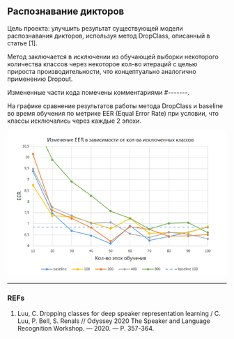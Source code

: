 ## Распознавание дикторов

Цель проекта: улучшить результат существующей модели распознавания дикторов, используя метод DropClass, описанный в статье [1].

Метод заключается в исключении из обучающей выборки некоторого количества классов через некоторое кол-во итераций с целью прироста производительности, что концептуально аналогично применению Dropout.

Измененные части кода помечены комментариями #-------.

На графике сравнение результатов работы метода DropClass и baseline во время обучения по метрике EER (Equal Error Rate) при условии, что классы исключались через каждые 2 эпохи.

<p align="center">  
  <img src="img/EER.png" width="550" alt="EER">
</p>

---
### REFs

1. Luu, C. Dropping classes for deep speaker representation learning / C. Luu, P. Bell, S. Renals // Odyssey 2020 The Speaker and Language Recognition Workshop. — 2020. — P. 357-364.
